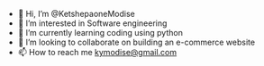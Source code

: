- 👋 Hi, I’m @KetshepaoneModise
- 👀 I’m interested in Software engineering
- 🌱 I’m currently learning coding using python 
- 💞️ I’m looking to collaborate on building an e-commerce website
- 📫 How to reach me kymodise@gmail.com

<!---
KetshepaoneModise/KetshepaoneModise is a ✨ special ✨ repository because its `README.md` (this file) appears on your GitHub profile.
You can click the Preview link to take a look at your changes.
--->
